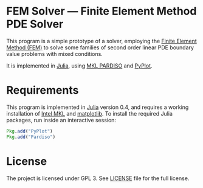 FEM Solver &mdash; Finite Element Method PDE Solver
====================================================

This program is a simple prototype of a solver, employing the [Finite Element Method (FEM)](https://en.wikipedia.org/wiki/Finite_element_method) to solve some families of second order linear PDE boundary value problems with mixed conditions.

It is implemented in [Julia](http://julialang.org/), using [MKL PARDISO](https://software.intel.com/en-us/node/470282) and [PyPlot](http://matplotlib.org/api/pyplot_api.html).

Requirements
============
This program is implemented in [Julia](http://julialang.org/) version 0.4, and requires a working installation of [Intel MKL](https://software.intel.com/en-us/intel-mkl) and [matplotlib](http://matplotlib.org/).
To install the required Julia packages, run inside an interactive session:
```julia
Pkg.add("PyPlot")
Pkg.add("Pardiso")
```

License
=======

The project is licensed under GPL 3. See [LICENSE](./LICENSE)
file for the full license.
